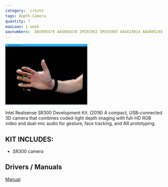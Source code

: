 ```yaml
---
category:  create
tags: Depth-Camera
quantity: 7
maxLoan: 1 week
aaunumbers:  AAU805479 AAU805478 IMI01062 IMI01065 AAUX24014 AAU805245 AAU805244
---
```

![Depth Camera](/assets/images/equip/sr300.png)

Intel Realsense SR300 Development Kit. (2016) A compact, USB-connected 3D camera that combines coded-light depth imaging with full-HD RGB video and dual-mic audio for gesture, face tracking, and AR prototyping.
## KIT INCLUDES:
-  SR300 camera

## Drivers / Manuals
[Manual](https://www.intel.com/content/www/us/en/support/articles/000028593/emerging-technologies/intel-realsense-technology.html)



